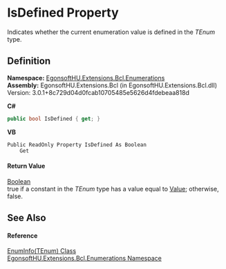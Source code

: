 # IsDefined Property


Indicates whether the current enumeration value is defined in the *TEnum* type.



## Definition
**Namespace:** <a href="N_EgonsoftHU_Extensions_Bcl_Enumerations.md">EgonsoftHU.Extensions.Bcl.Enumerations</a>  
**Assembly:** EgonsoftHU.Extensions.Bcl (in EgonsoftHU.Extensions.Bcl.dll) Version: 3.0.1+8c729d04d0fcab10705485e5626d4fdebeaa818d

**C#**
``` C#
public bool IsDefined { get; }
```
**VB**
``` VB
Public ReadOnly Property IsDefined As Boolean
	Get
```



#### Return Value
<a href="https://learn.microsoft.com/dotnet/api/system.boolean" target="_blank" rel="noopener noreferrer">Boolean</a>  
true if a constant in the *TEnum* type has a value equal to <a href="P_EgonsoftHU_Extensions_Bcl_Enumerations_EnumInfo_1_Value.md">Value</a>; otherwise, false.

## See Also


#### Reference
<a href="T_EgonsoftHU_Extensions_Bcl_Enumerations_EnumInfo_1.md">EnumInfo(TEnum) Class</a>  
<a href="N_EgonsoftHU_Extensions_Bcl_Enumerations.md">EgonsoftHU.Extensions.Bcl.Enumerations Namespace</a>  
